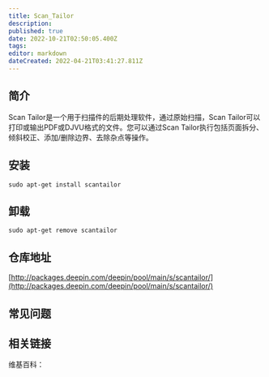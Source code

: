```yaml
---
title: Scan_Tailor
description: 
published: true
date: 2022-10-21T02:50:05.400Z
tags: 
editor: markdown
dateCreated: 2022-04-21T03:41:27.811Z
---
```


## 简介

Scan Tailor是一个用于扫描件的后期处理软件，通过原始扫描，Scan Tailor可以打印或输出PDF或DJVU格式的文件。您可以通过Scan Tailor执行包括页面拆分、倾斜校正、添加/删除边界、去除杂点等操作。

## 安装

`sudo apt-get install scantailor`

## 卸载

`sudo apt-get remove scantailor`

## 仓库地址

[http://packages.deepin.com/deepin/pool/main/s/scantailor/](http://packages.deepin.com/deepin/pool/main/s/scantailor/)

## 常见问题

## 相关链接

维基百科：
